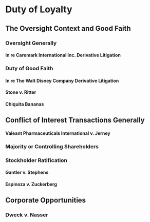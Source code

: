 # Duty of Loyalty

## The Oversight Context and Good Faith

### Oversight Generally

#### In re Caremark International Inc. Derivative Litigation

### Duty of Good Faith

#### In re The Walt Disney Company Derivative Litigation

#### Stone v. Ritter

#### Chiquita Bananas

## Conflict of Interest Transactions Generally

#### Valeant Pharmaceuticals International v. Jerney

### Majority or Controlling Shareholders

### Stockholder Ratification

#### Gantler v. Stephens

#### Espinoza v. Zuckerberg

## Corporate Opportunities

### Dweck v. Nasser
